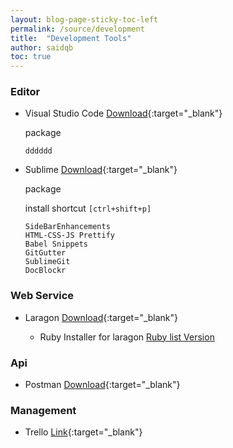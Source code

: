 ```yaml
---
layout: blog-page-sticky-toc-left
permalink: /source/development
title:  "Development Tools"
author: saidqb
toc: true
---
```



### Editor

+ Visual Studio Code [Download](https://code.visualstudio.com/download){:target="_blank"}
	
	package
	```
	dddddd
	```
+ Sublime [Download](https://www.sublimetext.com/download){:target="_blank"}

	package

	install shortcut ``[ctrl+shift+p]``

	```
	SideBarEnhancements
	HTML-CSS-JS Prettify
	Babel Snippets
	GitGutter
	SublimeGit
	DocBlockr
	```

### Web Service

+ Laragon [Download](https://laragon.org/download/index.html){:target="_blank"}
	
	- Ruby Installer for laragon [Ruby list Version](https://raw.githubusercontent.com/oneclick/rubyinstaller.org-website/master/_data/downloads.yaml)

### Api

+ Postman [Download](https://www.postman.com/downloads){:target="_blank"}



### Management

+ Trello [Link](https://trello.com){:target="_blank"}
